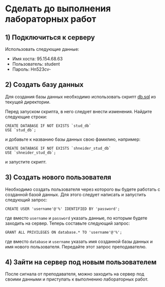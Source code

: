 # Сделать до выполнения лабораторных работ

## 1) Подключиться к серверу

Использовать следующие данные:
+ Имя хоста: 95.154.68.63
+ Пользователь: student
+ Пароль: Hn523cv-

## 2) Создать базу данных

Для создания базы данных необходимо использовать скрипт [db.sql](db.sql) из текущей директории.

Перед запуском скрипта, в него следует внести изменения. Найдите следующие строки: 

```
CREATE DATABASE IF NOT EXISTS `stud_db`
USE `stud_db`;
``` 

и добавьте к названию базы данных свою фамилию, например:
```
CREATE DATABASE IF NOT EXISTS `shneider_stud_db` 
USE `shneider_stud_db`;
```

и запустите скрипт.


## 3) Создать нового пользователя

Необходимо создать пользователя через которого вы будете работать с созданной базой данных. Для этого следует написать и запустить следующий запрос:

```
CREATE USER 'username'@'%' IDENTIFIED BY 'password';
```

где вместо ```username``` и ```password``` указать данные, по которым будете заходить на сервер. Теперь составьте следующий запрос:

```
GRANT ALL PRIVILEGES ON database.* TO 'username'@'%';
```

где вместо ```database``` и ```username``` указать имя созданной базы данных и имя нового пользователя. Передайте этот запрос преподавателю.

## 4) Зайти на сервер под новым пользователем

После сигнала от преподавателя, можно заходить на сервер под своими данными и приступать к выполнению лабораторных работ.
